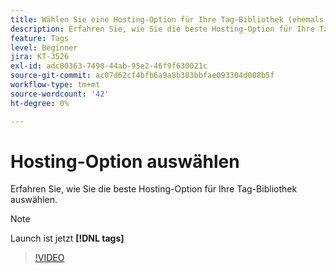 ```yaml
---
title: Wählen Sie eine Hosting-Option für Ihre Tag-Bibliothek (ehemals Launch-Bibliothek)
description: Erfahren Sie, wie Sie die beste Hosting-Option für Ihre Tag-Bibliothek auswählen.
feature: Tags
level: Beginner
jira: KT-3526
exl-id: adc00363-7490-44ab-95e2-46f9f630021c
source-git-commit: ac07d62cf4bfb6a9a8b383bbfae093304d008b5f
workflow-type: tm+mt
source-wordcount: '42'
ht-degree: 0%

---
```


# Hosting-Option auswählen

Erfahren Sie, wie Sie die beste Hosting-Option für Ihre Tag-Bibliothek auswählen.

>[!NOTE]
>
> Launch ist jetzt **[!DNL tags]**

>[!VIDEO](https://video.tv.adobe.com/v/28728/?quality=12&learn=on)
